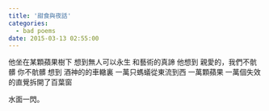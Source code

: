 ```yaml
---
title: '甜食與夜話'
categories:
  - bad poems
date: 2015-03-13 02:55:00
---
```


他坐在某顆蘋果樹下
想到無人可以永生
和藝術的真諦
他想到
親愛的，我們不骯髒
你不骯髒
想到
酒神的的車轍裏
一萬只螞蟻從東流到西
一萬顆蘋果
一萬個失效的直覺拆開了百葉窗

水面一閃。
